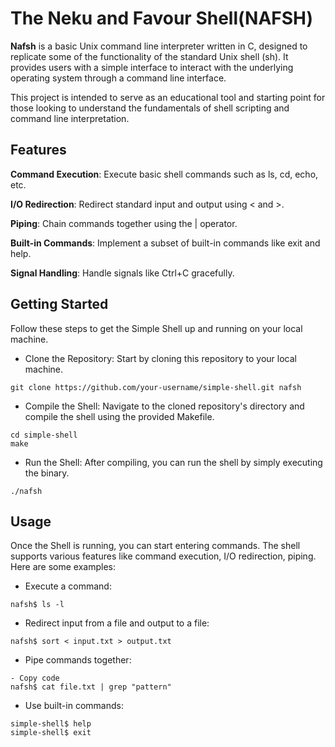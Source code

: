 # The Neku and Favour Shell(NAFSH)

**Nafsh** is a basic Unix command line interpreter written in C, designed to replicate some of the functionality of the standard Unix shell (sh). It provides users with a simple interface to interact with the underlying operating system through a command line interface.

This project is intended to serve as an educational tool and starting point for those looking to understand the fundamentals of shell scripting and command line interpretation.

## Features
**Command Execution**: Execute basic shell commands such as ls, cd, echo, etc.

**I/O Redirection**: Redirect standard input and output using < and >.

**Piping**: Chain commands together using the | operator.

**Built-in Commands**: Implement a subset of built-in commands like exit and help.

**Signal Handling**: Handle signals like Ctrl+C gracefully.

## Getting Started
Follow these steps to get the Simple Shell up and running on your local machine.

- Clone the Repository: Start by cloning this repository to your local machine.
```shell
git clone https://github.com/your-username/simple-shell.git nafsh
```
- Compile the Shell: Navigate to the cloned repository's directory and compile the shell using the provided Makefile.

```shell
cd simple-shell
make
``` 
- Run the Shell: After compiling, you can run the shell by simply executing the binary.

```shell
./nafsh
```
## Usage
Once the Shell is running, you can start entering commands. The shell supports various features like command execution, I/O redirection, piping. Here are some examples:

- Execute a command:

```shell
nafsh$ ls -l
```
- Redirect input from a file and output to a file:

```shell
nafsh$ sort < input.txt > output.txt
```
- Pipe commands together:

```shell
- Copy code
nafsh$ cat file.txt | grep "pattern"
```

- Use built-in commands:

```shell
simple-shell$ help
simple-shell$ exit
```